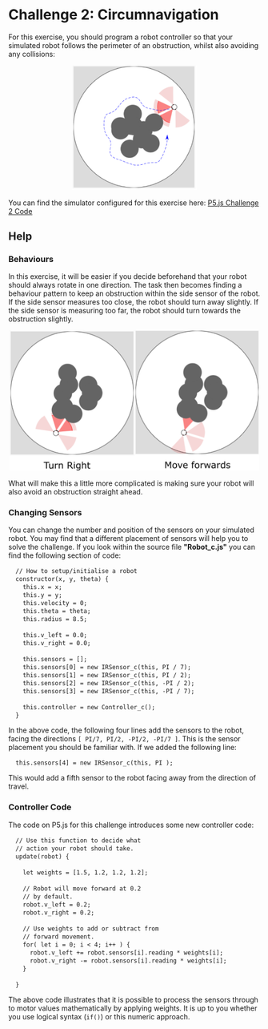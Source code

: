 # Challenge 2: Circumnavigation

For this exercise, you should program a robot controller so that your simulated robot follows the perimeter of an obstruction, whilst also avoiding any collisions:

<p align="center">
<img src="https://github.com/paulodowd/SummerSchool2022/blob/main/images/p5_circumnavigation.png?raw=true" width=250>
</p>

You can find the simulator configured for this exercise here: <a href="https://editor.p5js.org/paulodowd_uob/sketches/q6RW0Zcwr">P5.js Challenge 2 Code</a>

## Help

### Behaviours

In this exercise, it will be easier if you decide beforehand that your robot should always rotate in one direction. The task then becomes finding a behaviour pattern to keep an obstruction within the side sensor of the robot.  If the side sensor measures too close, the robot should turn away slightly.  If the side sensor is measuring too far, the robot should turn towards the obstruction slightly.

<p align="center">
  <img src="https://github.com/paulodowd/SummerSchool2022/blob/main/images/p5_c2_help.png?raw=true" width=500>
</p>

What will make this a little more complicated is making sure your robot will also avoid an obstruction straight ahead.

### Changing Sensors

You can change the number and position of the sensors on your simulated robot.  You may find that a different placement of sensors will help you to solve the challenge.  If you look within the source file **"Robot_c.js"** you can find the following section of code:

```
  // How to setup/initialise a robot
  constructor(x, y, theta) {
    this.x = x;
    this.y = y;
    this.velocity = 0;
    this.theta = theta;
    this.radius = 8.5; 

    this.v_left = 0.0;
    this.v_right = 0.0;

    this.sensors = [];
    this.sensors[0] = new IRSensor_c(this, PI / 7);
    this.sensors[1] = new IRSensor_c(this, PI / 2);
    this.sensors[2] = new IRSensor_c(this, -PI / 2);
    this.sensors[3] = new IRSensor_c(this, -PI / 7);

    this.controller = new Controller_c();
  }
```

In the above code, the following four lines add the sensors to the robot, facing the directions `[ PI/7, PI/2, -PI/2, -PI/7 ]`.  This is the sensor placement you should be familiar with.  If we added the following line:
```
  this.sensors[4] = new IRSensor_c(this, PI );
```

This would add a fifth sensor to the robot facing away from the direction of travel.

### Controller Code

The code on P5.js for this challenge introduces some new controller code:
```
  // Use this function to decide what
  // action your robot should take.
  update(robot) {

    let weights = [1.5, 1.2, 1.2, 1.2];
    
    // Robot will move forward at 0.2
    // by default.
    robot.v_left = 0.2;
    robot.v_right = 0.2;
    
    // Use weights to add or subtract from 
    // forward movement.
    for( let i = 0; i < 4; i++ ) {
      robot.v_left += robot.sensors[i].reading * weights[i];
      robot.v_right -= robot.sensors[i].reading * weights[i];  
    }
    
  }
```

The above code illustrates that it is possible to process the sensors through to motor values mathematically by applying weights.  It is up to you whether you use logical syntax (`if()`) or this numeric approach.  
